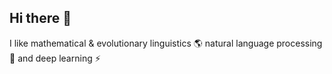 ## Hi there 👋 
I like mathematical & evolutionary linguistics 🌎 natural language processing 💬 and deep learning ⚡


<!--
**wzkariampuzha/wzkariampuzha** is a ✨ _special_ ✨ repository because its `README.md` (this file) appears on your GitHub profile.
- 🔭 I’m currently working on Natural Language Processing at the [National Center for Advancing Translational Sciences](https://ncats.nih.gov/), one of the 27 [National Institutes of Health](https://www.nih.gov/). My work
- 🌱 I’m currently learning ...
- 👯 I’m looking to collaborate on 
- 🤔 I’m looking for help with ...
- 💬 Ask me about my time working for Congress
- 📫 How to reach me: ...
- ⚡ Fun fact: ...🧠🤖💥
-->
